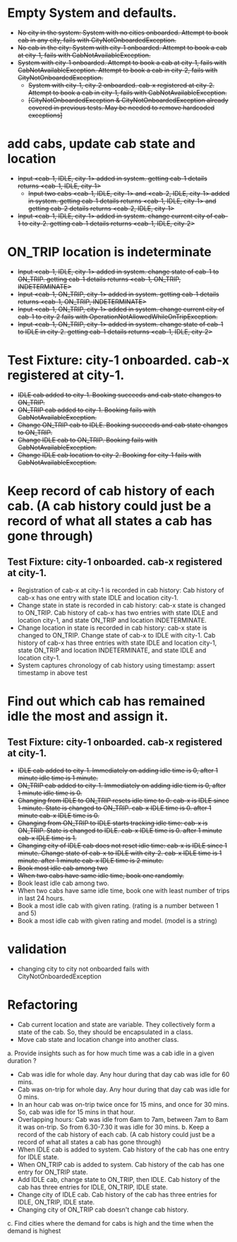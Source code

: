 # Empty System and defaults.
- ~~No city in the system: System with no cities onboarded. Attempt to book cab in any city, fails with CityNotOnboardedException.~~
- ~~No cab in the city: System with city-1 onboarded. Attempt to book a cab at city-1, fails with CabNotAvailableException.~~
- ~~System with city-1 onboarded. Attempt to book a cab at city-1, fails with CabNotAvailableException. Attempt to book a cab in city-2, fails with CityNotOnboardedException.~~
  - ~~System with city-1, city-2 onboarded. cab-x registered at city-2. Attempt to book a cab in city-1, fails with CabNotAvailableException.~~
  - ~~[CityNotOnboardedException & CityNotOnboardedException already covered in previous tests. May be needed to remove hardcoded exceptions]~~

# add cabs, update cab state and location
- ~~Input <cab-1, IDLE, city-1> added in system. getting cab-1 details returns <cab-1, IDLE, city-1>~~
  - ~~Input two cabs <cab-1, IDLE, city-1> and <cab-2, IDLE, city-1> added in system. getting cab-1 details returns <cab-1, IDLE, city-1> and getting cab-2 details returns <cab-2, IDLE, city-1>~~
- ~~Input <cab-1, IDLE, city-1> added in system. change current city of cab-1 to city-2. getting cab-1 details returns <cab-1, IDLE, city-2>~~

# ON_TRIP location is indeterminate
- ~~Input <cab-1, IDLE, city-1> added in system. change state of cab-1 to ON_TRIP. getting cab-1 details returns <cab-1, ON_TRIP, INDETERMINATE>~~
- ~~Input <cab-1, ON_TRIP, city-1> added in system. getting cab-1 details returns <cab-1, ON_TRIP, INDETERMINATE>~~
- ~~Input <cab-1, ON_TRIP, city-1> added in system. change current city of cab-1 to city-2 fails with OperationNotAllowedWhileOnTripException.~~
- ~~Input <cab-1, ON_TRIP, city-1> added in system. change state of cab-1 to IDLE in city-2. getting cab-1 details returns <cab-1, IDLE, city-2>~~
 
# Test Fixture: city-1 onboarded. cab-x registered at city-1.
- ~~IDLE cab added to city-1. Booking succeeds and cab state changes to ON_TRIP.~~
- ~~ON_TRIP cab added to city-1. Booking fails with CabNotAvailableException.~~
- ~~Change ON_TRIP cab to IDLE. Booking succeeds and cab state changes to ON_TRIP.~~
- ~~Change IDLE cab to ON_TRIP. Booking fails with CabNotAvailableException.~~
- ~~Change IDLE cab location to city-2. Booking for city-1 fails with CabNotAvailableException.~~

# Keep record of cab history of each cab. (A cab history could just be a record of what all states a cab has gone through)
## Test Fixture: city-1 onboarded. cab-x registered at city-1.
- Registration of cab-x at city-1 is recorded in cab history: Cab history of cab-x has one entry with state IDLE and location city-1.
- Change state in state is recorded in cab history: cab-x state is changed to ON_TRIP. Cab history of cab-x has two entries with state IDLE and location city-1, and state ON_TRIP and location INDETERMINATE.
- Change location in state is recorded in cab history: cab-x state is changed to ON_TRIP. Change state of cab-x to IDLE with city-1. Cab history of cab-x has three entries with state IDLE and location city-1, state ON_TRIP and location INDETERMINATE, and state IDLE and location city-1.
- System captures chronology of cab history using timestamp: assert timestamp in above test

# Find out which cab has remained idle the most and assign it.
## Test Fixture: city-1 onboarded. cab-x registered at city-1.
- ~~IDLE cab added to city-1. Immediately on adding idle time is 0, after 1 minute idle time is 1 minute.~~
- ~~ON_TRIP cab added to city-1. Immediately on adding idle tiem is 0, after 1 minute idle time is 0.~~
- ~~Changing from IDLE to ON_TRIP resets idle time to 0: cab-x is IDLE since 1 minute. State is changed to ON_TRIP. cab-x IDLE time is 0. after 1 minute cab-x IDLE time is 0.~~
- ~~Changing from ON_TRIP to IDLE starts tracking idle time: cab-x is ON_TRIP. State is changed to IDLE. cab-x IDLE time is 0. after 1 minute cab-x IDLE time is 1.~~
- ~~Changing city of IDLE cab does not reset idle time: cab-x is IDLE since 1 minute. Change state of cab-x to IDLE with city-2. cab-x IDLE time is 1 minute. after 1 minute cab-x IDLE time is 2 minute.~~
- ~~Book most idle cab among two~~
- ~~When two cabs have same idle time, book one randomly.~~
- Book least idle cab among two.
- When two cabs have same idle time, book one with least number of trips in last 24 hours.
- Book a most idle cab with given rating. (rating is a number between 1 and 5)
- Book a most idle cab with given rating and model. (model is a string)

# validation
- changing city to city not onboarded fails with CityNotOnboardedException

# Refactoring
- Cab current location and state are variable. They collectively form a state of the cab. So, they should be encapsulated in a class.
- Move cab state and location change into another class.

a. Provide insights such as for how much time was a cab idle in a given duration ?
- Cab was idle for whole day. Any hour during that day cab was idle for 60 mins.
- Cab was on-trip for whole day. Any hour during that day cab was idle for 0 mins.
- In an hour cab was on-trip twice once for 15 mins, and once for 30 mins. So, cab was idle for 15 mins in that hour.
- Overlapping hours: Cab was idle from 6am to 7am, between 7am to 8am it was on-trip. So from 6.30-7.30 it was idle for 30 mins.
b. Keep a record of the cab history of each cab. (A cab history could just be a record of
what all states a cab has gone through)
- When IDLE cab is added to system. Cab history of the cab has one entry for IDLE state.
- When ON_TRIP cab is added to system. Cab history of the cab has one entry for ON_TRIP state.
- Add IDLE cab, change state to ON_TRIP, then IDLE. Cab history of the cab has three entries for IDLE, ON_TRIP, IDLE state.
- Change city of IDLE cab. Cab history of the cab has three entries for IDLE, ON_TRIP, IDLE state.
- Changing city of ON_TRIP cab doesn't change cab history.

c. Find cities where the demand for cabs is high and the time when the demand is highest